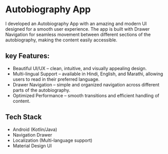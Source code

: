  # Autobiography App

I developed an Autobiography App with an amazing and modern UI designed for a smooth user experience. The app is built with Drawer Navigation for seamless movement between different sections of the autobiography, making the content easily accessible.

## key Features:
* Beautiful UI/UX – clean, intuitive, and visually appealing design.
* Multi-lingual Support – available in Hindi, English, and Marathi, allowing users to read in their preferred language.
* Drawer Navigation – simple and organized navigation across different parts of the autobiography.
* Optimized Performance – smooth transitions and efficient handling of content.

## Tech Stack

* Android (Kotlin/Java)
* Navigation Drawer
* Localization (Multi-language support)
* Material Design UI
